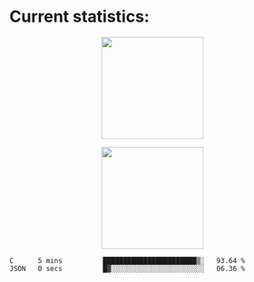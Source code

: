 
  # Current statistics:


<p align="center">
  <img height="180em" align="center" src="https://github-readme-stats.vercel.app/api?username=KZvilla&show_icons=true&hide_border=true&count_private=true&include_all_commits=true&theme=blue-green" /> 
</p>
<p align="center">
  <img height="180em"src="https://github-readme-stats.vercel.app/api/top-langs/?username=kzvilla" />
</p>

<p align="center">
</p>

<!--START_SECTION:waka-->

```text
C      5 mins          ███████████████████████▒░   93.64 %
JSON   0 secs          █▓░░░░░░░░░░░░░░░░░░░░░░░   06.36 %
```

<!--END_SECTION:waka-->

